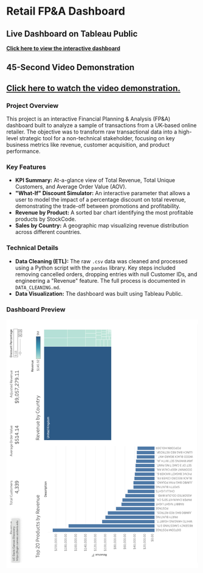# Retail FP&A Dashboard

## Live Dashboard on Tableau Public
[**Click here to view the interactive dashboard**](https://public.tableau.com/app/profile/jeremy.choi/viz/RetailFPATableauDashboard-JeremyChoi/Dashboard1?publish=yes)
## 45-Second Video Demonstration
[**Click here to watch the video demonstration.**](demo-video.mp4)
---

### Project Overview

This project is an interactive Financial Planning & Analysis (FP&A) dashboard built to analyze a sample of transactions from a UK-based online retailer. The objective was to transform raw transactional data into a high-level strategic tool for a non-technical stakeholder, focusing on key business metrics like revenue, customer acquisition, and product performance.

### Key Features

*   **KPI Summary:** At-a-glance view of Total Revenue, Total Unique Customers, and Average Order Value (AOV).
*   **"What-If" Discount Simulator:** An interactive parameter that allows a user to model the impact of a percentage discount on total revenue, demonstrating the trade-off between promotions and profitability.
*   **Revenue by Product:** A sorted bar chart identifying the most profitable products by StockCode.
*   **Sales by Country:** A geographic map visualizing revenue distribution across different countries.

### Technical Details

*   **Data Cleaning (ETL):** The raw `.csv` data was cleaned and processed using a Python script with the `pandas` library. Key steps included removing cancelled orders, dropping entries with null Customer IDs, and engineering a "Revenue" feature. The full process is documented in `DATA_CLEANING.md`.
*   **Data Visualization:** The dashboard was built using Tableau Public.

### Dashboard Preview

![Dashboard Preview](dashboard_screenshot.png)
